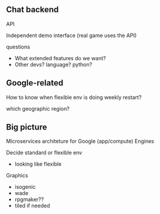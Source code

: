 Chat backend
---
API

Independent demo interface (real game uses the API)

questions
- What extended features do we want?
- Other devs? language? python?


Google-related
---
How to know when flexible env is doing weekly restart?

which geographic region?


Big picture
---
Microservices architeture for Google (app/compute) Engines

Decide standard or flexible env
- looking like flexible

Graphics
- isogenic
- wade
- rpgmaker??
- tiled if needed
